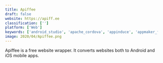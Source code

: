```yaml
---
title: Apiffee
draft: false 
website: https://apiff.ee
classification: ['']
platform: ['Web']
keywords: ['android_studio', 'apache_cordova', 'appinduce', 'appmaker_for_android', 'botui', 'conversational_form', 'gonative.io', 'ionic_framework', 'mit_app_inventor', 'nativator', 'nowonmobile', 'phonegap', 'react_native', 'sheet_2_site', 'turbo_app_builder', 'thunkable']
image: 2020/04/Apiffee.png
---
```

Apiffee is a free website wrapper. It converts websites both to Android and iOS mobile apps.